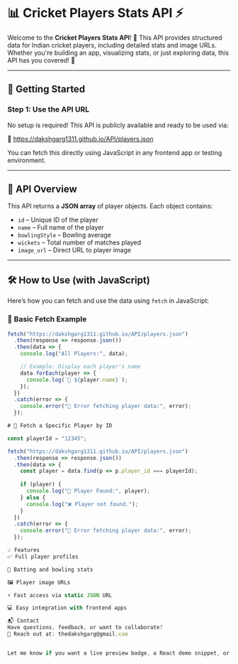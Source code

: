 # 📊 Cricket Players Stats API ⚡️

Welcome to the **Cricket Players Stats API**! 🎉 This API provides structured data for Indian cricket players, including detailed stats and image URLs. Whether you're building an app, visualizing stats, or just exploring data, this API has you covered! 🏏

---

## 🚀 Getting Started

### Step 1: Use the API URL

No setup is required! This API is publicly available and ready to be used via:

🔗 https://dakshgarg1311.github.io/API/players.json


You can fetch this directly using JavaScript in any frontend app or testing environment.

---

## 📡 API Overview

This API returns a **JSON array** of player objects. Each object contains:

- `id` – Unique ID of the player
- `name` – Full name of the player
- `bowlingStyle` – Bowling average
- `wickets` – Total number of matches played
- `image_url` – Direct URL to player image

---

## 🛠️ How to Use (with JavaScript)

Here’s how you can fetch and use the data using `fetch` in JavaScript:

### 🧪 Basic Fetch Example

```javascript
fetch("https://dakshgarg1311.github.io/API/players.json")
  .then(response => response.json())
  .then(data => {
    console.log("All Players:", data);

    // Example: Display each player's name
    data.forEach(player => {
      console.log(`👤 ${player.name}`);
    });
  })
  .catch(error => {
    console.error("🚨 Error fetching player data:", error);
  });

# 🎯 Fetch a Specific Player by ID

const playerId = "12345";

fetch("https://dakshgarg1311.github.io/API/players.json")
  .then(response => response.json())
  .then(data => {
    const player = data.find(p => p.player_id === playerId);
    
    if (player) {
      console.log("🏏 Player Found:", player);
    } else {
      console.log("❌ Player not found.");
    }
  })
  .catch(error => {
    console.error("🚨 Error fetching player data:", error);
  });

💡 Features
✅ Full player profiles

🏏 Batting and bowling stats

🖼️ Player image URLs

⚡ Fast access via static JSON URL

💻 Easy integration with frontend apps

📬 Contact
Have questions, feedback, or want to collaborate?
📧 Reach out at: thedakshgarg@gmail.com


Let me know if you want a live preview badge, a React demo snippet, or a table of contents!
